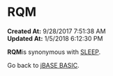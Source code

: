 # RQM

**Created At:** 9/28/2017 7:51:38 AM  
**Updated At:** 1/5/2018 6:12:30 PM  


**RQM**is synonymous with [SLEEP](278809-sleep).



Go back to [jBASE BASIC](263498-jbase-basic).

